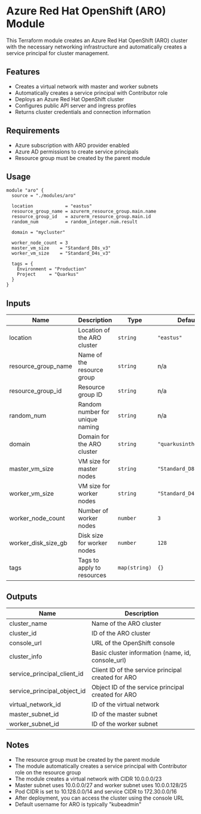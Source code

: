 # Azure Red Hat OpenShift (ARO) Module

This Terraform module creates an Azure Red Hat OpenShift (ARO) cluster with the necessary networking infrastructure and automatically creates a service principal for cluster management.

## Features

- Creates a virtual network with master and worker subnets
- Automatically creates a service principal with Contributor role
- Deploys an Azure Red Hat OpenShift cluster
- Configures public API server and ingress profiles
- Returns cluster credentials and connection information

## Requirements

- Azure subscription with ARO provider enabled
- Azure AD permissions to create service principals
- Resource group must be created by the parent module

## Usage

```hcl
module "aro" {
  source = "./modules/aro"

  location            = "eastus"
  resource_group_name = azurerm_resource_group.main.name
  resource_group_id   = azurerm_resource_group.main.id
  random_num          = random_integer.num.result

  domain = "mycluster"

  worker_node_count = 3
  master_vm_size    = "Standard_D8s_v3"
  worker_vm_size    = "Standard_D4s_v3"

  tags = {
    Environment = "Production"
    Project     = "Quarkus"
  }
}
```

## Inputs

| Name                | Description                     | Type          | Default                | Required |
| ------------------- | ------------------------------- | ------------- | ---------------------- | :------: |
| location            | Location of the ARO cluster     | `string`      | `"eastus"`             |    no    |
| resource_group_name | Name of the resource group      | `string`      | n/a                    |   yes    |
| resource_group_id   | Resource group ID               | `string`      | n/a                    |   yes    |
| random_num          | Random number for unique naming | `string`      | n/a                    |   yes    |
| domain              | Domain for the ARO cluster      | `string`      | `"quarkusintheclouds"` |    no    |
| master_vm_size      | VM size for master nodes        | `string`      | `"Standard_D8s_v3"`    |    no    |
| worker_vm_size      | VM size for worker nodes        | `string`      | `"Standard_D4s_v3"`    |    no    |
| worker_node_count   | Number of worker nodes          | `number`      | `3`                    |    no    |
| worker_disk_size_gb | Disk size for worker nodes      | `number`      | `128`                  |    no    |
| tags                | Tags to apply to resources      | `map(string)` | `{}`                   |    no    |

## Outputs

| Name                        | Description                                        |
| --------------------------- | -------------------------------------------------- |
| cluster_name                | Name of the ARO cluster                            |
| cluster_id                  | ID of the ARO cluster                              |
| console_url                 | URL of the OpenShift console                       |
| cluster_info                | Basic cluster information (name, id, console_url)  |
| service_principal_client_id | Client ID of the service principal created for ARO |
| service_principal_object_id | Object ID of the service principal created for ARO |
| virtual_network_id          | ID of the virtual network                          |
| master_subnet_id            | ID of the master subnet                            |
| worker_subnet_id            | ID of the worker subnet                            |

## Notes

- The resource group must be created by the parent module
- The module automatically creates a service principal with Contributor role on the resource group
- The module creates a virtual network with CIDR 10.0.0.0/23
- Master subnet uses 10.0.0.0/27 and worker subnet uses 10.0.0.128/25
- Pod CIDR is set to 10.128.0.0/14 and service CIDR to 172.30.0.0/16
- After deployment, you can access the cluster using the console URL
- Default username for ARO is typically "kubeadmin"

